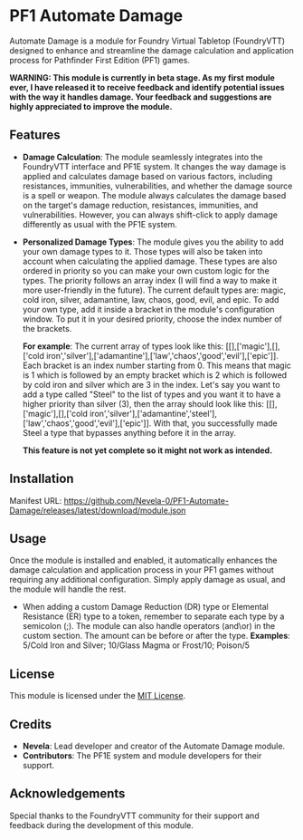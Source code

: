 # PF1 Automate Damage
Automate Damage is a module for Foundry Virtual Tabletop (FoundryVTT) designed to enhance and streamline the damage calculation and application process for Pathfinder First Edition (PF1) games.

**WARNING: This module is currently in beta stage. As my first module ever, I have released it to receive feedback and identify potential issues with the way it handles damage. Your feedback and suggestions are highly appreciated to improve the module.**

## Features

- **Damage Calculation**: The module seamlessly integrates into the FoundryVTT interface and PF1E system. It changes the way damage is applied and calculates damage based on various factors, including resistances, immunities, vulnerabilities, and whether the damage source is a spell or weapon. The module always calculates the damage based on the target's damage reduction, resistances, immunities, and vulnerabilities. However, you can always shift-click to apply damage differently as usual with the PF1E system.
- **Personalized Damage Types**: The module gives you the ability to add your own damage types to it. Those types will also be taken into account when calculating the applied damage. These types are also ordered in priority so you can make your own custom logic for the types. The priority follows an array index (I will find a way to make it more user-friendly in the future). The current default types are: magic, cold iron, silver, adamantine, law, chaos, good, evil, and epic. To add your own type, add it inside a bracket in the module's configuration window. To put it in your desired priority, choose the index number of the brackets.

  **For example**:
  The current array of types look like this: [[],['magic'],[],['cold iron','silver'],['adamantine'],['law','chaos','good','evil'],['epic']]. Each bracket is an index number starting from 0. This means that magic is 1 which is followed by an empty bracket which is 2 which is followed by cold iron and silver which are 3 in the index.
  Let's say you want to add a type called "Steel" to the list of types and you want it to have a higher priority than silver (3), then the array should look like this: [[],['magic'],[],['cold iron','silver'],['adamantine','steel'],['law','chaos','good','evil'],['epic']].
  With that, you successfully made Steel a type that bypasses anything before it in the array.

  **This feature is not yet complete so it might not work as intended.**

## Installation
Manifest URL: https://github.com/Nevela-0/PF1-Automate-Damage/releases/latest/download/module.json

## Usage

Once the module is installed and enabled, it automatically enhances the damage calculation and application process in your PF1 games without requiring any additional configuration. Simply apply damage as usual, and the module will handle the rest.

- When adding a custom Damage Reduction (DR) type or Elemental Resistance (ER) type to a token, remember to separate each type by a semicolon (;). The module can also handle operators (and\or) in the custom section. The amount can be before or after the type.
  **Examples**:
  5/Cold Iron and Silver; 10/Glass
  Magma or Frost/10; Poison/5

## License

This module is licensed under the [MIT License](https://github.com/Nevela-0/PF1-Automate-Damage/blob/main/LICENSE).
## Credits

- **Nevela**: Lead developer and creator of the Automate Damage module.
- **Contributors**: The PF1E system and module developers for their support.

## Acknowledgements

Special thanks to the FoundryVTT community for their support and feedback during the development of this module.

